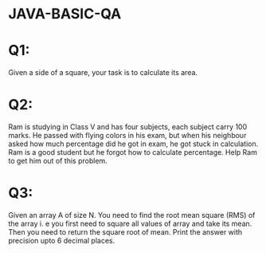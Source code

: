 # JAVA-BASIC-QA

# Q1: 
Given a side of a square, your task is to calculate its area.

# Q2: 
Ram is studying in Class V and has four subjects, each subject carry 100 marks. He passed with flying colors in his exam, but when his neighbour asked how much percentage did he got in exam, he got stuck in calculation. Ram is a good student but he forgot how to calculate percentage. Help Ram to get him out of this problem.

# Q3:
Given an array A of size N. You need to find the root mean square (RMS) of the array i. e you first need to square all values of array and take its mean. Then you need to return the square root of mean. Print the answer with precision upto 6 decimal places.
